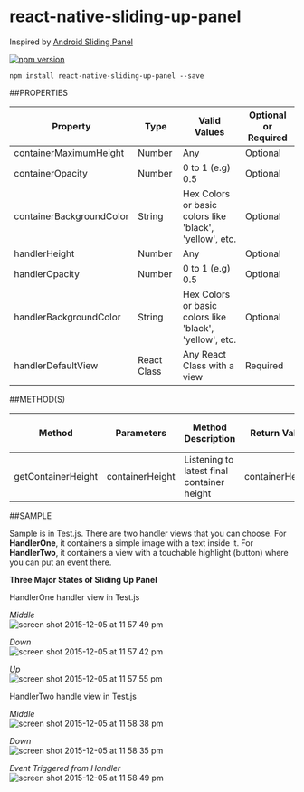 # react-native-sliding-up-panel

Inspired by [Android Sliding Panel](https://github.com/umano/AndroidSlidingUpPanel)

[![npm version](https://badge.fury.io/js/react-native-sliding-up-panel.svg)](https://badge.fury.io/js/react-native-sliding-up-panel)

```
npm install react-native-sliding-up-panel --save
```

##PROPERTIES

Property  | Type | Valid Values | Optional or Required
---------  | -----| ------------ | --------------------
containerMaximumHeight | Number | Any | Optional
containerOpacity | Number | 0 to 1 (e.g) 0.5 | Optional
containerBackgroundColor | String | Hex Colors or basic colors like 'black', 'yellow', etc. | Optional
handlerHeight | Number | Any | Optional
handlerOpacity | Number | 0 to 1 (e.g) 0.5| Optional
handlerBackgroundColor | String | Hex Colors or basic colors like 'black', 'yellow', etc. | Optional 
handlerDefaultView | React Class | Any React Class with a view | Required

##METHOD(S)

Method  | Parameters | Method Description | Return Value | Optional or Required
------  | ---------- | ------------------ | ------------ | --------------------
getContainerHeight | containerHeight | Listening to latest final container height | containerHeight | Optional

##SAMPLE

Sample is in Test.js. There are two handler views that you can choose. For **HandlerOne**, it containers a simple image with a text inside it. For **HandlerTwo**, it containers a view with a touchable highlight (button) where you can put an event there.

**Three Major States of Sliding Up Panel**

HandlerOne handler view in Test.js

*Middle* <br>
 ![screen shot 2015-12-05 at 11 57 49 pm](https://cloud.githubusercontent.com/assets/8219419/11608772/e495b964-9bad-11e5-9cd0-a7f0ad08fc5f.png)<br>

*Down* <br>
 ![screen shot 2015-12-05 at 11 57 42 pm](https://cloud.githubusercontent.com/assets/8219419/11608770/e4923348-9bad-11e5-9fe5-4113cdda51bd.png)<br>

*Up* <br>
 ![screen shot 2015-12-05 at 11 57 55 pm](https://cloud.githubusercontent.com/assets/8219419/11608771/e493168c-9bad-11e5-870d-c9e1cc022a0d.png)<br>

 HandlerTwo handle view in Test.js

 *Middle* <br>
![screen shot 2015-12-05 at 11 58 38 pm](https://cloud.githubusercontent.com/assets/8219419/11608754/359cecde-9bad-11e5-95ce-9def7ddb7bfd.png)<br>

*Down* <br>
![screen shot 2015-12-05 at 11 58 35 pm](https://cloud.githubusercontent.com/assets/8219419/11608756/39ba0fea-9bad-11e5-8c95-8b99f06c74b4.png)<br>

*Event Triggered from Handler* <br>
![screen shot 2015-12-05 at 11 58 49 pm](https://cloud.githubusercontent.com/assets/8219419/11608755/35a0b4b8-9bad-11e5-832f-df40d715da2f.png)<br>
